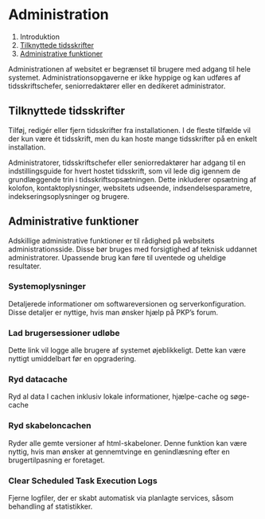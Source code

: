 # Administration

1. Introduktion
2. [Tilknyttede tidsskrifter](administration.md#hosted-journals)
3. [Administrative funktioner](administration.md#admin-functions)

Administrationen af websitet er begrænset til brugere med adgang til hele systemet. Administrationsopgaverne er ikke hyppige og kan udføres af tidsskriftschefer, seniorredaktører eller en dedikeret administrator.

## <a name="hosted-journals"></a>Tilknyttede tidsskrifter

Tilføj, redigér eller fjern tidsskrifter fra installationen. I de fleste tilfælde vil der kun være ét tidsskrift, men du kan hoste mange tidsskrifter på en enkelt installation.

Administratorer, tidsskriftschefer eller seniorredaktører har adgang til en indstillingsguide for hvert hostet tidsskrift, som vil lede dig igennem de grundlæggende trin i tidsskriftsopsætningen. Dette inkluderer opsætning af kolofon, kontaktoplysninger, websitets udseende, indsendelsesparametre, indekseringsoplysninger og brugere.

## <a name="admin-functions"></a>Administrative funktioner

Adskillige administrative funktioner er til rådighed på websitets administrationsside. Disse bør bruges med forsigtighed af teknisk uddannet administratorer. Upassende brug kan føre til uventede og uheldige resultater.

### Systemoplysninger

Detaljerede informationer om softwareversionen og serverkonfiguration. Disse detaljer er nyttige, hvis man ønsker hjælp på PKP’s forum.

### Lad brugersessioner udløbe

Dette link vil logge alle brugere af systemet øjeblikkeligt. Dette kan være nyttigt umiddelbart før en opgradering.

### Ryd datacache

Ryd al data I cachen inklusiv lokale informationer, hjælpe-cache og søge-cache

### Ryd skabeloncachen

Ryder alle gemte versioner af html-skabeloner. Denne funktion kan være nyttig, hvis man ønsker at gennemtvinge en genindlæsning efter en brugertilpasning er foretaget.

### Clear Scheduled Task Execution Logs

Fjerne logfiler, der er skabt automatisk via planlagte services, såsom behandling af statistikker.

